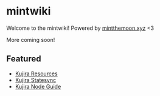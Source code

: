 # mintwiki

Welcome to the mintwiki! Powered by [mintthemoon.xyz](https://www.mintthemoon.xyz/) <3

More coming soon!

## Featured

* [Kujira Resources](/kujira/resources)
* [Kujira Statesync](/kujira/statesync)
* [Kujira Node Guide](/kujira/node-guide)
